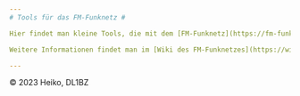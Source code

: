```yaml
---
# Tools für das FM-Funknetz #

Hier findet man kleine Tools, die mit dem [FM-Funknetz](https://fm-funknetz.de) in Zusammenhang stehen.

Weitere Informationen findet man im [Wiki des FM-Funknetzes](https://wiki.fm-funknetz.de).

---
```

&copy; 2023 Heiko, DL1BZ
